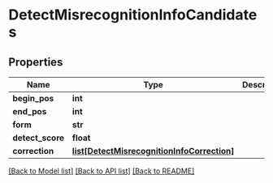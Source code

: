 # DetectMisrecognitionInfoCandidates

## Properties
Name | Type | Description | Notes
------------ | ------------- | ------------- | -------------
**begin_pos** | **int** |  | [optional] 
**end_pos** | **int** |  | [optional] 
**form** | **str** |  | [optional] 
**detect_score** | **float** |  | [optional] 
**correction** | [**list[DetectMisrecognitionInfoCorrection]**](DetectMisrecognitionInfoCorrection.md) |  | [optional] 

[[Back to Model list]](../README.md#documentation-for-models) [[Back to API list]](../README.md#documentation-for-api-endpoints) [[Back to README]](../README.md)

